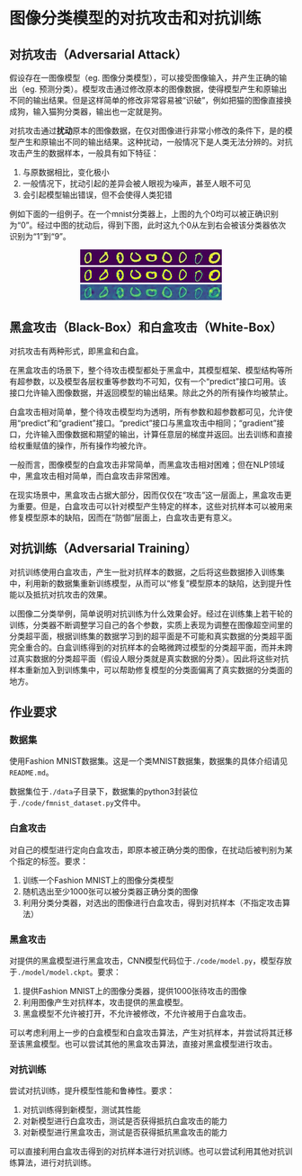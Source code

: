 # 图像分类模型的对抗攻击和对抗训练

## 对抗攻击（Adversarial Attack）

假设存在一图像模型（eg. 图像分类模型），可以接受图像输入，并产生正确的输出（eg. 预测分类）。模型攻击通过修改原本的图像数据，使得模型产生和原输出不同的输出结果。但是这样简单的修改非常容易被“识破”，例如把猫的图像直接换成狗，输入猫狗分类器，输出也一定就是狗。

对抗攻击通过**扰动**原本的图像数据，在仅对图像进行非常小修改的条件下，是的模型产生和原输出不同的输出结果。这种扰动，一般情况下是人类无法分辨的。对抗攻击产生的数据样本，一般具有如下特征：

1. 与原数据相比，变化极小
2. 一般情况下，扰动引起的差异会被人眼视为噪声，甚至人眼不可见
3. 会引起模型输出错误，但不会使得人类犯错

例如下面的一组例子。在一个mnist分类器上，上图的九个0均可以被正确识别为“0”。经过中图的扰动后，得到下图，此时这九个0从左到右会被该分类器依次识别为“1”到“9”。

<div style="text-align: center">
<img src="./images/demo_mnist_0.jpg"/><br>
<img src="./images/demo_mnist_adv.gif"/><br>
<img src="./images/demo_mnist_adv.jpg"/>
</div>

## 黑盒攻击（Black-Box）和白盒攻击（White-Box）

对抗攻击有两种形式，即黑盒和白盒。

在黑盒攻击的场景下，整个待攻击模型都处于黑盒中，其模型框架、模型结构等所有超参数，以及模型各层权重等参数均不可知，仅有一个“predict”接口可用。该接口允许输入图像数据，并返回模型的输出结果。除此之外的所有操作均被禁止。

白盒攻击相对简单，整个待攻击模型均为透明，所有参数和超参数都可见，允许使用“predict”和“gradient”接口。“predict”接口与黑盒攻击中相同；“gradient”接口，允许输入图像数据和期望的输出，计算任意层的梯度并返回。出去训练和直接给权重赋值的操作，所有操作均被允许。

一般而言，图像模型的白盒攻击非常简单，而黑盒攻击相对困难；但在NLP领域中，黑盒攻击相对简单，而白盒攻击非常困难。

在现实场景中，黑盒攻击占据大部分，因而仅仅在“攻击”这一层面上，黑盒攻击更为重要。但是，白盒攻击可以针对模型产生特定的样本，这些对抗样本可以被用来修复模型原本的缺陷，因而在“防御”层面上，白盒攻击更有意义。

## 对抗训练（Adversarial Training）

对抗训练使用白盒攻击，产生一批对抗样本的数据，之后将这些数据掺入训练集中，利用新的数据集重新训练模型，从而可以“修复”模型原本的缺陷，达到提升性能以及抵抗对抗攻击的效果。

以图像二分类举例，简单说明对抗训练为什么效果会好。经过在训练集上若干轮的训练，分类器不断调整学习自己的各个参数，实质上表现为调整在图像超空间里的分类超平面，根据训练集的数据学习到的超平面是不可能和真实数据的分类超平面完全重合的。白盒训练得到的对抗样本的会略微跨过模型的分类超平面，而并未跨过真实数据的分类超平面（假设人眼分类就是真实数据的分类）。因此将这些对抗样本重新加入到训练集中，可以帮助修复模型的分类面偏离了真实数据的分类面的地方。

## 作业要求

### 数据集

使用Fashion MNIST数据集。这是一个类MNIST数据集，数据集的具体介绍请见```README.md```。

数据集位于```./data```子目录下，数据集的python3封装位于```./code/fmnist_dataset.py```文件中。

### 白盒攻击

对自己的模型进行定向白盒攻击，即原本被正确分类的图像，在扰动后被判别为某个指定的标签。要求：

1. 训练一个Fashion MNIST上的图像分类模型
2. 随机选出至少1000张可以被分类器正确分类的图像
3. 利用分类分类器，对选出的图像进行白盒攻击，得到对抗样本（不指定攻击算法）

### 黑盒攻击

对提供的黑盒模型进行黑盒攻击，CNN模型代码位于```./code/model.py```，模型存放于```./model/model.ckpt```。要求：

1. 提供Fashion MNIST上的图像分类器，提供1000张待攻击的图像
2. 利用图像产生对抗样本，攻击提供的黑盒模型。
3. 黑盒模型不允许被打开，不允许被修改，不允许被用于白盒攻击。

可以考虑利用上一步的白盒模型和白盒攻击算法，产生对抗样本，并尝试将其迁移至该黑盒模型。也可以尝试其他的黑盒攻击算法，直接对黑盒模型进行攻击。

### 对抗训练

尝试对抗训练，提升模型性能和鲁棒性。要求：

1. 对抗训练得到新模型，测试其性能
2. 对新模型进行白盒攻击，测试是否获得抵抗白盒攻击的能力
3. 对新模型进行黑盒攻击，测试是否获得抵抗黑盒攻击的能力

可以直接利用白盒攻击得到的对抗样本进行对抗训练。也可以尝试利用其他对抗训练算法，进行对抗训练。
